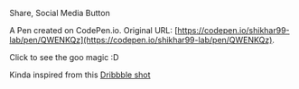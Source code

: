 Share, Social Media Button

A Pen created on CodePen.io. Original URL: [https://codepen.io/shikhar99-lab/pen/QWENKQz](https://codepen.io/shikhar99-lab/pen/QWENKQz).

Click to see the goo magic :D

Kinda inspired from this [Dribbble shot](https://dribbble.com/shots/3297449-Share-Button-Concept-Animation)
